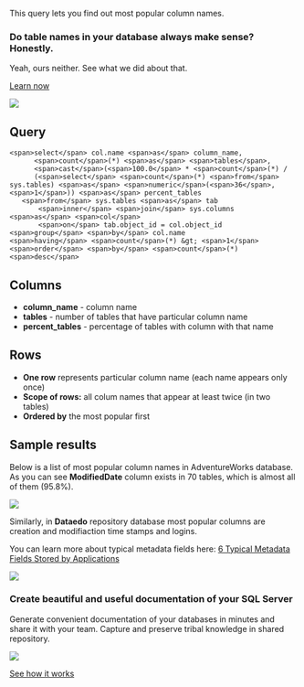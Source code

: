 This query lets you find out most popular column names.

### Do table names in your database always make sense? Honestly.

Yeah, ours neither. See what we did about that.

[Learn now](https://dataedo.com/blog/confused-when-trying-to-work-with-databases?cta=kb-query-table-names)

[![](https://dataedo.com/asset/img/markdown/docs/test-article/edca6a29318bb7640068f5c69a5af4ba.png#center)](https://dataedo.com/blog/confused-when-trying-to-work-with-databases?cta=kb-query-table-names)

## Query

```
<span>select</span> col.name <span>as</span> column_name,
      <span>count</span>(*) <span>as</span> <span>tables</span>,
      <span>cast</span>(<span>100.0</span> * <span>count</span>(*) / 
      (<span>select</span> <span>count</span>(*) <span>from</span> sys.tables) <span>as</span> <span>numeric</span>(<span>36</span>, <span>1</span>)) <span>as</span> percent_tables
   <span>from</span> sys.tables <span>as</span> tab
       <span>inner</span> <span>join</span> sys.columns <span>as</span> <span>col</span> 
       <span>on</span> tab.object_id = col.object_id
<span>group</span> <span>by</span> col.name 
<span>having</span> <span>count</span>(*) &gt; <span>1</span>
<span>order</span> <span>by</span> <span>count</span>(*) <span>desc</span>
```

## Columns

-   **column\_name** - column name
-   **tables** - number of tables that have particular column name
-   **percent\_tables** - percentage of tables with column with that name

## Rows

-   **One row** represents particular column name (each name appears only once)
-   **Scope of rows:** all colum names that appear at least twice (in two tables)
-   **Ordered by** the most popular first

## Sample results

Below is a list of most popular column names in AdventureWorks database. As you can see **ModifiedDate** column exists in 70 tables, which is almost all of them (95.8%).

![](https://dataedo.com/asset/img/kb/query/sql-server/column_names_most_used.png)

Similarly, in **Dataedo** repository database most popular columns are creation and modifiaction time stamps and logins.

You can learn more about typical metadata fields here: [6 Typical Metadata Fields Stored by Applications](https://dataedo.com/blog/typical-metadata-fields-stroed-by-applications)

![](https://dataedo.com/asset/img/kb/query/sql-server/column_names_most_used_dataedo.png)

### Create beautiful and useful documentation of your SQL Server

Generate convenient documentation of your databases in minutes and share it with your team. Capture and preserve tribal knowledge in shared repository.

[![](https://dataedo.com/asset/img/markdown/docs/test-article/30c11fa4b210f11740f56e85ca8bf9c6.gif)](https://demo.dataedo.com/)

[See how it works](https://demo.dataedo.com/)